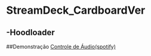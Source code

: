 # StreamDeck_CardboardVer

-Hoodloader
-

##Demonstração
[Controle de Áudio(spotify)](https://www.youtube.com/watch?v=n40tGe1blTc)
